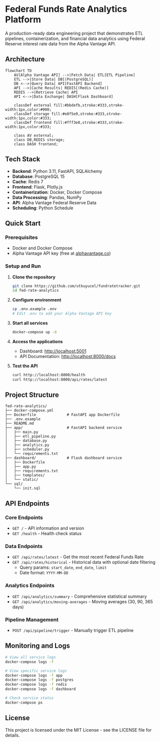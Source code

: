 # Federal Funds Rate Analytics Platform

A production-ready data engineering project that demonstrates ETL pipelines, containerization, and financial data analytics using Federal Reserve interest rate data from the Alpha Vantage API.

## Architecture

```mermaid
flowchart TD
    AV[Alpha Vantage API] -->|Fetch Data| ETL[ETL Pipeline]
    ETL -->|Store Data| DB[(PostgreSQL)]
    DB <-->|Query Data| API[FastAPI Backend]
    API -->|Cache Results| REDIS[(Redis Cache)]
    REDIS -->|Retrieve Cache| API
    API <-->|Data Exchange| DASH[Flask Dashboard]
    
    classDef external fill:#bbdefb,stroke:#333,stroke-width:1px,color:#000;
    classDef storage fill:#e8f5e9,stroke:#333,stroke-width:1px,color:#333;
    classDef frontend fill:#fff3e0,stroke:#333,stroke-width:1px,color:#333;
    
    class AV external;
    class DB,REDIS storage;
    class DASH frontend;
```

## Tech Stack

- **Backend**: Python 3.11, FastAPI, SQLAlchemy
- **Database**: PostgreSQL 15
- **Cache**: Redis 7
- **Frontend**: Flask, Plotly.js
- **Containerization**: Docker, Docker Compose
- **Data Processing**: Pandas, NumPy
- **API**: Alpha Vantage Federal Reserve Data
- **Scheduling**: Python Schedule

## Quick Start

### Prerequisites

- Docker and Docker Compose
- Alpha Vantage API key (free at [alphavantage.co](https://www.alphavantage.co/support/#api-key))

### Setup and Run

1. **Clone the repository**

   ```bash
   git clone https://github.com/utkuyucel/fundratetracker.git
   cd fed-rate-analytics
   ```

2. **Configure environment**

   ```bash
   cp .env.example .env
   # Edit .env to add your Alpha Vantage API key
   ```

3. **Start all services**

   ```bash
   docker-compose up -d
   ```

4. **Access the applications**

   - Dashboard: [http://localhost:5001](http://localhost:5001)
   - API Documentation: [http://localhost:8000/docs](http://localhost:8000/docs)

5. **Test the API**

   ```bash
   curl http://localhost:8000/health
   curl http://localhost:8000/api/rates/latest
   ```

## Project Structure

```
fed-rate-analytics/
├── docker-compose.yml
├── Dockerfile              # FastAPI app Dockerfile
├── .env.example
├── README.md
├── app/                    # FastAPI backend service
│   ├── main.py
│   ├── etl_pipeline.py
│   ├── database.py
│   ├── analytics.py
│   ├── scheduler.py
│   └── requirements.txt
├── dashboard/              # Flask dashboard service
│   ├── Dockerfile
│   ├── app.py
│   ├── requirements.txt
│   ├── templates/
│   └── static/
└── sql/
    └── init.sql
```

## API Endpoints

### Core Endpoints

- `GET /` - API information and version
- `GET /health` - Health check status

### Data Endpoints

- `GET /api/rates/latest` - Get the most recent Federal Funds Rate
- `GET /api/rates/historical` - Historical data with optional date filtering
  - Query params: `start_date`, `end_date`, `limit`
  - Date format: `YYYY-MM-DD`

### Analytics Endpoints

- `GET /api/analytics/summary` - Comprehensive statistical summary
- `GET /api/analytics/moving-averages` - Moving averages (30, 90, 365 days)

### Pipeline Management

- `POST /api/pipeline/trigger` - Manually trigger ETL pipeline

## Monitoring and Logs

```bash
# View all service logs
docker-compose logs -f

# View specific service logs
docker-compose logs -f app
docker-compose logs -f postgres
docker-compose logs -f redis
docker-compose logs -f dashboard

# Check service status
docker-compose ps
```

## License

This project is licensed under the MIT License - see the LICENSE file for details.
